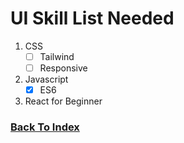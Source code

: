 # UI Skill List Needed

1. CSS
    - [ ] Tailwind
    - [ ] Responsive
2. Javascript
    - [x] ES6
3. React for Beginner

### [Back To Index](./README.md)